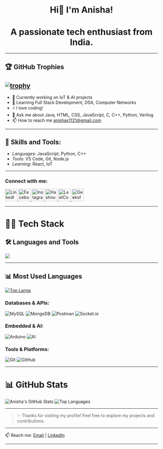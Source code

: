 <h1 align="center">Hi👋 I'm Anisha!</h1>    
<h1 align="center">A passionate tech enthusiast from India.</h1> 

---


## 🏆 GitHub Trophies

[![trophy](https://github-profile-trophy.vercel.app/?username=Anisha1121&theme=flat&column=8)](https://github.com/ryo-ma/github-profile-trophy)
---

- 🔭 Currently working on IoT & AI projects
- 🌱 Learning Full Stack Development, DSA, Computer Networks
- ⚡ I love coding!
- 💬 Ask me about Java, HTML, CSS, JavaScript, C, C++, Python, Verilog
- 📫 How to reach me anishas1121@gmail.com

---

## 🚀 Skills and Tools:
- *Languages*: JavaScript, Python, C++
- *Tools*: VS Code, Git, Node.js
- *Learning*: React, IoT

---
<h3>Connect with me:</h3>

<p>
  <a href="https://www.linkedin.com/in/anisha1121/" target="_blank">
    <img src="https://cdn.jsdelivr.net/gh/devicons/devicon/icons/linkedin/linkedin-original.svg" alt="LinkedIn" width="40" height="40"/>
  </a>
  <a href="https://www.facebook.com/" target="_blank">
    <img src="https://cdn.jsdelivr.net/gh/devicons/devicon/icons/facebook/facebook-original.svg" alt="Facebook" width="40" height="40"/>
  </a>
  <a href="https://www.instagram.com/" target="_blank">
    <img src="https://img.icons8.com/fluency/48/instagram-new.png" alt="Instagram" width="40" height="40"/>
  </a>
  <a href="https://hashnode.com/@yourhandle" target="_blank">
    <img src="https://cdn.jsdelivr.net/gh/simple-icons/simple-icons/icons/hashnode.svg" alt="Hashnode" width="40" height="40"/>
  </a>
  <a href="https://leetcode.com/yourhandle/" target="_blank">
    <img src="https://upload.wikimedia.org/wikipedia/commons/1/19/LeetCode_logo_black.png" alt="LeetCode" width="40" height="40"/>
  </a>
  <a href="https://auth.geeksforgeeks.org/user/yourhandle/" target="_blank">
    <img src="https://upload.wikimedia.org/wikipedia/commons/4/43/GeeksforGeeks.svg" alt="GeeksforGeeks" width="40" height="40"/>
  </a>
</p>

---
# 👩‍💻 Tech Stack

## 🛠️ Languages and Tools
<p align="left">
  <img src="https://skillicons.dev/icons?i=androidstudio,arduino,blender,bootstrap,cpp,cs,css,express,figma,git,html,ai,java,js,kotlin,linux,mongodb,mysql,nextjs,nodejs,opencv,photoshop,php,postman,python,react,redux,tailwind,xd" />
</p>

---

## 📊 Most Used Languages
[![Top Langs](https://github-readme-stats.vercel.app/api/top-langs/?username=Anisha1121&layout=compact&theme=tokyonight)](https://github.com/Anisha1121)


### Databases & APIs:
![MySQL](https://img.shields.io/badge/MySQL-00000F?style=flat&logo=mysql&logoColor=white)
![MongoDB](https://img.shields.io/badge/MongoDB-4EA94B?style=flat&logo=mongodb&logoColor=white)
![Postman](https://img.shields.io/badge/Postman-FF6C37?style=flat&logo=postman&logoColor=white)
![Socket.io](https://img.shields.io/badge/Socket.io-010101?style=flat&logo=socket.io&logoColor=white)

### Embedded & AI:
![Arduino](https://img.shields.io/badge/Arduino-00979D?style=flat&logo=arduino&logoColor=white)
![AI](https://img.shields.io/badge/AI-FFB13B?style=flat)

### Tools & Platforms:
![Git](https://img.shields.io/badge/Git-F05032?style=flat&logo=git&logoColor=white)
![GitHub](https://img.shields.io/badge/GitHub-181717?style=flat&logo=github&logoColor=white)

---

# 📊 GitHub Stats

![Anisha's GitHub Stats](https://github-readme-stats.vercel.app/api?username=Anisha1121&show_icons=true&theme=radical)
![Top Languages](https://github-readme-stats.vercel.app/api/top-langs/?username=Anisha1121&layout=compact&theme=radical)

---

> ✨ Thanks for visiting my profile! Feel free to explore my projects and contributions.
---


📫 Reach me: [Email](mailto:yourmail@gmail.com) | [LinkedIn](https://linkedin.com/in/yourusername)

---

<!--
**Anisha1121/Anisha1121** is a ✨ _special_ ✨ repository because its `README.md` (this file) appears on your GitHub profile.

Here are some ideas to get you started:

- 🔭 I’m currently working on ...
- 🌱 I’m currently learning ...
- 👯 I’m looking to collaborate on ...
- 🤔 I’m looking for help with ...
- 💬 Ask me about ...
- 📫 How to reach me: ...
- 😄 Pronouns: ...
- ⚡ Fun fact: ...
-->
